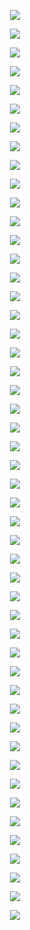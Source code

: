 <p align="center">
  <img src="https://github.com/micaelaacc/Proyecto_FunBio/blob/383d4403a2c7485e75b01fb8e67b14146af38f30/Im%C3%A1genes/1.png">
</p>

<p align="center">
  <img src="https://github.com/micaelaacc/Proyecto_FunBio/blob/8921ca59673d75fb82494bc9389364023228e05e/Im%C3%A1genes/2.png">
</p>

<p align="center">
  <img src="https://github.com/micaelaacc/Proyecto_FunBio/blob/dac84ef53033fbcebde452512c176f29a0bb6cc8/Im%C3%A1genes/3.png">
</p>

<p align="center">
  <img src="https://github.com/micaelaacc/Proyecto_FunBio/blob/56ad9af3334187d38dd6f7407ea60bcb06e3d254/Im%C3%A1genes/4.png">
</p>

<p align="center">
  <img src="https://github.com/micaelaacc/Proyecto_FunBio/blob/287994fc6728287e2cc14b6f1fe23bee35a14a0f/Im%C3%A1genes/5.png">
</p>

<p align="center">
  <img src="https://github.com/micaelaacc/Proyecto_FunBio/blob/b5aa9bb9909a7713ac36875d2f825aab899ed511/Im%C3%A1genes/6.png">
</p>

<p align="center">
  <img src="https://github.com/micaelaacc/Proyecto_FunBio/blob/b6b6c15d8a7b58e0dbc40a447f66861362ff93e3/Im%C3%A1genes/7.png">
</p>

<p align="center">
  <img src="https://github.com/micaelaacc/Proyecto_FunBio/blob/287994fc6728287e2cc14b6f1fe23bee35a14a0f/Im%C3%A1genes/8.png">
</p>

<p align="center">
  <img src="https://github.com/micaelaacc/Proyecto_FunBio/blob/287994fc6728287e2cc14b6f1fe23bee35a14a0f/Im%C3%A1genes/9.png">
</p>

<p align="center">
  <img src="https://github.com/micaelaacc/Proyecto_FunBio/blob/287994fc6728287e2cc14b6f1fe23bee35a14a0f/Im%C3%A1genes/10.png">
</p>

<p align="center">
  <img src="https://github.com/micaelaacc/Proyecto_FunBio/blob/287994fc6728287e2cc14b6f1fe23bee35a14a0f/Im%C3%A1genes/11.png">
</p>

<p align="center">
  <img src="https://github.com/micaelaacc/Proyecto_FunBio/blob/287994fc6728287e2cc14b6f1fe23bee35a14a0f/Im%C3%A1genes/12.png
">
</p>

<p align="center">
  <img src="https://github.com/micaelaacc/Proyecto_FunBio/blob/287994fc6728287e2cc14b6f1fe23bee35a14a0f/Im%C3%A1genes/13.png">
</p>

<p align="center">
  <img src="https://github.com/micaelaacc/Proyecto_FunBio/blob/6f22d0ee0fe73bfd0160f4166ca0eb24023f8230/Im%C3%A1genes/14.png">
</p>

<p align="center">
  <img src="https://github.com/micaelaacc/Proyecto_FunBio/blob/6f22d0ee0fe73bfd0160f4166ca0eb24023f8230/Im%C3%A1genes/15.png">
</p>

<p align="center">
  <img src="https://github.com/micaelaacc/Proyecto_FunBio/blob/6f22d0ee0fe73bfd0160f4166ca0eb24023f8230/Im%C3%A1genes/16.png">
</p>

<p align="center">
  <img src="https://github.com/micaelaacc/Proyecto_FunBio/blob/6f22d0ee0fe73bfd0160f4166ca0eb24023f8230/Im%C3%A1genes/17.png">
</p>

<p align="center">
  <img src="https://github.com/micaelaacc/Proyecto_FunBio/blob/6f22d0ee0fe73bfd0160f4166ca0eb24023f8230/Im%C3%A1genes/18.png">
</p>

<p align="center">
  <img src="https://github.com/micaelaacc/Proyecto_FunBio/blob/6f22d0ee0fe73bfd0160f4166ca0eb24023f8230/Im%C3%A1genes/19.png">
</p>

<p align="center">
  <img src="https://github.com/micaelaacc/Proyecto_FunBio/blob/6f22d0ee0fe73bfd0160f4166ca0eb24023f8230/Im%C3%A1genes/20.png">
</p>

<p align="center">
  <img src="https://github.com/micaelaacc/Proyecto_FunBio/blob/6f22d0ee0fe73bfd0160f4166ca0eb24023f8230/Im%C3%A1genes/21.png">
</p>

<p align="center">
  <img src="https://github.com/micaelaacc/Proyecto_FunBio/blob/6f22d0ee0fe73bfd0160f4166ca0eb24023f8230/Im%C3%A1genes/22.png">
</p>


<p align="center">
  <img src="https://github.com/micaelaacc/Proyecto_FunBio/blob/6f22d0ee0fe73bfd0160f4166ca0eb24023f8230/Im%C3%A1genes/23.png">
</p>

<p align="center">
  <img src="https://github.com/micaelaacc/Proyecto_FunBio/blob/6f22d0ee0fe73bfd0160f4166ca0eb24023f8230/Im%C3%A1genes/24.png">
</p>


<p align="center">
  <img src="https://github.com/micaelaacc/Proyecto_FunBio/blob/6f22d0ee0fe73bfd0160f4166ca0eb24023f8230/Im%C3%A1genes/25.png">
</p>

<p align="center">
  <img src="https://github.com/micaelaacc/Proyecto_FunBio/blob/6f22d0ee0fe73bfd0160f4166ca0eb24023f8230/Im%C3%A1genes/26.png">
</p>

<p align="center">
  <img src="https://github.com/micaelaacc/Proyecto_FunBio/blob/6f22d0ee0fe73bfd0160f4166ca0eb24023f8230/Im%C3%A1genes/27.png">
</p>

<p align="center">
  <img src="https://github.com/micaelaacc/Proyecto_FunBio/blob/6f22d0ee0fe73bfd0160f4166ca0eb24023f8230/Im%C3%A1genes/28.png">
</p>

<p align="center">
  <img src="https://github.com/micaelaacc/Proyecto_FunBio/blob/6f22d0ee0fe73bfd0160f4166ca0eb24023f8230/Im%C3%A1genes/29.png">
</p>

<p align="center">
  <img src="https://github.com/micaelaacc/Proyecto_FunBio/blob/6f22d0ee0fe73bfd0160f4166ca0eb24023f8230/Im%C3%A1genes/30.png">
</p>

<p align="center">
  <img src="https://github.com/micaelaacc/Proyecto_FunBio/blob/6f22d0ee0fe73bfd0160f4166ca0eb24023f8230/Im%C3%A1genes/31.png">
</p>

<p align="center">
  <img src="https://github.com/micaelaacc/Proyecto_FunBio/blob/6f22d0ee0fe73bfd0160f4166ca0eb24023f8230/Im%C3%A1genes/32.png">
</p>

<p align="center">
  <img src="https://github.com/micaelaacc/Proyecto_FunBio/blob/6f22d0ee0fe73bfd0160f4166ca0eb24023f8230/Im%C3%A1genes/33.png">
</p>

<p align="center">
  <img src="https://github.com/micaelaacc/Proyecto_FunBio/blob/6f22d0ee0fe73bfd0160f4166ca0eb24023f8230/Im%C3%A1genes/34.png">
</p>

<p align="center">
  <img src="https://github.com/micaelaacc/Proyecto_FunBio/blob/6f22d0ee0fe73bfd0160f4166ca0eb24023f8230/Im%C3%A1genes/35.png">
</p>

<p align="center">
  <img src="https://github.com/micaelaacc/Proyecto_FunBio/blob/6f22d0ee0fe73bfd0160f4166ca0eb24023f8230/Im%C3%A1genes/36.png">
</p>

<p align="center">
  <img src="https://github.com/micaelaacc/Proyecto_FunBio/blob/6f22d0ee0fe73bfd0160f4166ca0eb24023f8230/Im%C3%A1genes/37.png">
</p>

<p align="center">
  <img src="https://github.com/micaelaacc/Proyecto_FunBio/blob/6f22d0ee0fe73bfd0160f4166ca0eb24023f8230/Im%C3%A1genes/38.png">
</p>

<p align="center">
  <img src="https://github.com/micaelaacc/Proyecto_FunBio/blob/6f22d0ee0fe73bfd0160f4166ca0eb24023f8230/Im%C3%A1genes/39.png">
</p>

<p align="center">
  <img src="https://github.com/micaelaacc/Proyecto_FunBio/blob/6f22d0ee0fe73bfd0160f4166ca0eb24023f8230/Im%C3%A1genes/40.png">
</p>

<p align="center">
  <img src="https://github.com/micaelaacc/Proyecto_FunBio/blob/6f22d0ee0fe73bfd0160f4166ca0eb24023f8230/Im%C3%A1genes/41.png">
</p>

<p align="center">
  <img src="https://github.com/micaelaacc/Proyecto_FunBio/blob/6f22d0ee0fe73bfd0160f4166ca0eb24023f8230/Im%C3%A1genes/42.png">
</p>

<p align="center">
  <img src="https://github.com/micaelaacc/Proyecto_FunBio/blob/6f22d0ee0fe73bfd0160f4166ca0eb24023f8230/Im%C3%A1genes/43.png">
</p>

<p align="center">
  <img src="https://github.com/micaelaacc/Proyecto_FunBio/blob/6f22d0ee0fe73bfd0160f4166ca0eb24023f8230/Im%C3%A1genes/44.png">
</p>

<p align="center">
  <img src="https://github.com/micaelaacc/Proyecto_FunBio/blob/6f22d0ee0fe73bfd0160f4166ca0eb24023f8230/Im%C3%A1genes/45.png">
</p>

<p align="center">
  <img src="https://github.com/micaelaacc/Proyecto_FunBio/blob/6f22d0ee0fe73bfd0160f4166ca0eb24023f8230/Im%C3%A1genes/46.png">
</p>

<p align="center">
  <img src="https://github.com/micaelaacc/Proyecto_FunBio/blob/6f22d0ee0fe73bfd0160f4166ca0eb24023f8230/Im%C3%A1genes/47.png">
</p>

<p align="center">
  <img src="https://github.com/micaelaacc/Proyecto_FunBio/blob/6f22d0ee0fe73bfd0160f4166ca0eb24023f8230/Im%C3%A1genes/48.png">
</p>

<p align="center">
  <img src="https://github.com/micaelaacc/Proyecto_FunBio/blob/6f22d0ee0fe73bfd0160f4166ca0eb24023f8230/Im%C3%A1genes/49.png">
</p>


